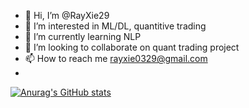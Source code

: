 - 👋 Hi, I’m @RayXie29
- 👀 I’m interested in ML/DL, quantitive trading
- 🌱 I’m currently learning NLP
- 💞️ I’m looking to collaborate on quant trading project
- 📫 How to reach me rayxie0329@gmail.com
- <br />
[![Anurag's GitHub stats](https://github-readme-stats.vercel.app/api?username=RayXie29)](https://github.com/anuraghazra/github-readme-stats)
<!---
RayXie29/RayXie29 is a ✨ special ✨ repository because its `README.md` (this file) appears on your GitHub profile.
You can click the Preview link to take a look at your changes.
--->
